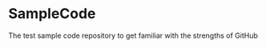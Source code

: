 SampleCode
==========

The test sample code repository to get familiar with the strengths of GitHub
